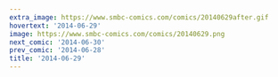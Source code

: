 ```yaml
---
extra_image: https://www.smbc-comics.com/comics/20140629after.gif
hovertext: '2014-06-29'
image: https://www.smbc-comics.com/comics/20140629.png
next_comic: '2014-06-30'
prev_comic: '2014-06-28'
title: '2014-06-29'
---
```


